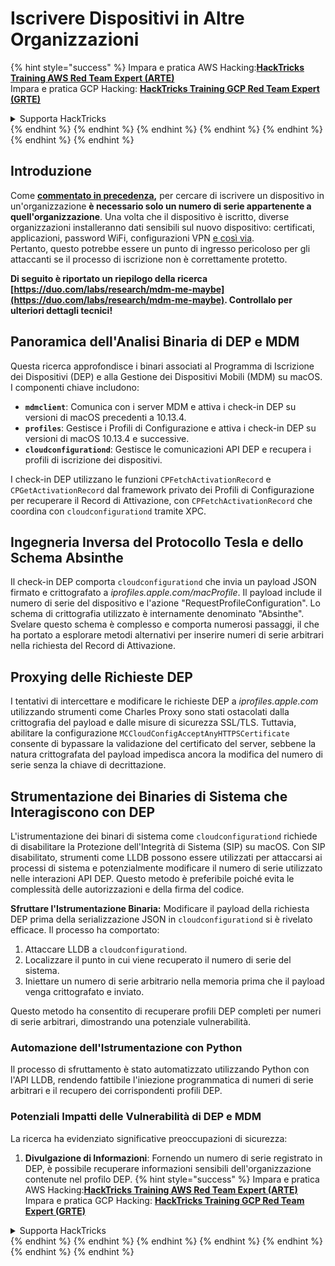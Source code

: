 # Iscrivere Dispositivi in Altre Organizzazioni

{% hint style="success" %}
Impara e pratica AWS Hacking:<img src="/.gitbook/assets/arte.png" alt="" data-size="line">[**HackTricks Training AWS Red Team Expert (ARTE)**](https://training.hacktricks.xyz/courses/arte)<img src="/.gitbook/assets/arte.png" alt="" data-size="line">\
Impara e pratica GCP Hacking: <img src="/.gitbook/assets/grte.png" alt="" data-size="line">[**HackTricks Training GCP Red Team Expert (GRTE)**<img src="/.gitbook/assets/grte.png" alt="" data-size="line">](https://training.hacktricks.xyz/courses/grte)

<details>

<summary>Supporta HackTricks</summary>

* Controlla i [**piani di abbonamento**](https://github.com/sponsors/carlospolop)!
* **Unisciti al** 💬 [**gruppo Discord**](https://discord.gg/hRep4RUj7f) o al [**gruppo telegram**](https://t.me/peass) o **seguici** su **Twitter** 🐦 [**@hacktricks\_live**](https://twitter.com/hacktricks\_live)**.**
* **Condividi trucchi di hacking inviando PR ai** [**HackTricks**](https://github.com/carlospolop/hacktricks) e [**HackTricks Cloud**](https://github.com/carlospolop/hacktricks-cloud) repos di github.

</details>
{% endhint %}
{% endhint %}
{% endhint %}
{% endhint %}
{% endhint %}
{% endhint %}
{% endhint %}

## Introduzione

Come [**commentato in precedenza**](./#what-is-mdm-mobile-device-management)**,** per cercare di iscrivere un dispositivo in un'organizzazione **è necessario solo un numero di serie appartenente a quell'organizzazione**. Una volta che il dispositivo è iscritto, diverse organizzazioni installeranno dati sensibili sul nuovo dispositivo: certificati, applicazioni, password WiFi, configurazioni VPN [e così via](https://developer.apple.com/enterprise/documentation/Configuration-Profile-Reference.pdf).\
Pertanto, questo potrebbe essere un punto di ingresso pericoloso per gli attaccanti se il processo di iscrizione non è correttamente protetto.

**Di seguito è riportato un riepilogo della ricerca [https://duo.com/labs/research/mdm-me-maybe](https://duo.com/labs/research/mdm-me-maybe). Controllalo per ulteriori dettagli tecnici!**

## Panoramica dell'Analisi Binaria di DEP e MDM

Questa ricerca approfondisce i binari associati al Programma di Iscrizione dei Dispositivi (DEP) e alla Gestione dei Dispositivi Mobili (MDM) su macOS. I componenti chiave includono:

- **`mdmclient`**: Comunica con i server MDM e attiva i check-in DEP su versioni di macOS precedenti a 10.13.4.
- **`profiles`**: Gestisce i Profili di Configurazione e attiva i check-in DEP su versioni di macOS 10.13.4 e successive.
- **`cloudconfigurationd`**: Gestisce le comunicazioni API DEP e recupera i profili di iscrizione dei dispositivi.

I check-in DEP utilizzano le funzioni `CPFetchActivationRecord` e `CPGetActivationRecord` dal framework privato dei Profili di Configurazione per recuperare il Record di Attivazione, con `CPFetchActivationRecord` che coordina con `cloudconfigurationd` tramite XPC.

## Ingegneria Inversa del Protocollo Tesla e dello Schema Absinthe

Il check-in DEP comporta `cloudconfigurationd` che invia un payload JSON firmato e crittografato a _iprofiles.apple.com/macProfile_. Il payload include il numero di serie del dispositivo e l'azione "RequestProfileConfiguration". Lo schema di crittografia utilizzato è internamente denominato "Absinthe". Svelare questo schema è complesso e comporta numerosi passaggi, il che ha portato a esplorare metodi alternativi per inserire numeri di serie arbitrari nella richiesta del Record di Attivazione.

## Proxying delle Richieste DEP

I tentativi di intercettare e modificare le richieste DEP a _iprofiles.apple.com_ utilizzando strumenti come Charles Proxy sono stati ostacolati dalla crittografia del payload e dalle misure di sicurezza SSL/TLS. Tuttavia, abilitare la configurazione `MCCloudConfigAcceptAnyHTTPSCertificate` consente di bypassare la validazione del certificato del server, sebbene la natura crittografata del payload impedisca ancora la modifica del numero di serie senza la chiave di decrittazione.

## Strumentazione dei Binaries di Sistema che Interagiscono con DEP

L'istrumentazione dei binari di sistema come `cloudconfigurationd` richiede di disabilitare la Protezione dell'Integrità di Sistema (SIP) su macOS. Con SIP disabilitato, strumenti come LLDB possono essere utilizzati per attaccarsi ai processi di sistema e potenzialmente modificare il numero di serie utilizzato nelle interazioni API DEP. Questo metodo è preferibile poiché evita le complessità delle autorizzazioni e della firma del codice.

**Sfruttare l'Istrumentazione Binaria:**
Modificare il payload della richiesta DEP prima della serializzazione JSON in `cloudconfigurationd` si è rivelato efficace. Il processo ha comportato:

1. Attaccare LLDB a `cloudconfigurationd`.
2. Localizzare il punto in cui viene recuperato il numero di serie del sistema.
3. Iniettare un numero di serie arbitrario nella memoria prima che il payload venga crittografato e inviato.

Questo metodo ha consentito di recuperare profili DEP completi per numeri di serie arbitrari, dimostrando una potenziale vulnerabilità.

### Automazione dell'Istrumentazione con Python

Il processo di sfruttamento è stato automatizzato utilizzando Python con l'API LLDB, rendendo fattibile l'iniezione programmatica di numeri di serie arbitrari e il recupero dei corrispondenti profili DEP.

### Potenziali Impatti delle Vulnerabilità di DEP e MDM

La ricerca ha evidenziato significative preoccupazioni di sicurezza:

1. **Divulgazione di Informazioni**: Fornendo un numero di serie registrato in DEP, è possibile recuperare informazioni sensibili dell'organizzazione contenute nel profilo DEP.
{% hint style="success" %}
Impara e pratica AWS Hacking:<img src="/.gitbook/assets/arte.png" alt="" data-size="line">[**HackTricks Training AWS Red Team Expert (ARTE)**](https://training.hacktricks.xyz/courses/arte)<img src="/.gitbook/assets/arte.png" alt="" data-size="line">\
Impara e pratica GCP Hacking: <img src="/.gitbook/assets/grte.png" alt="" data-size="line">[**HackTricks Training GCP Red Team Expert (GRTE)**<img src="/.gitbook/assets/grte.png" alt="" data-size="line">](https://training.hacktricks.xyz/courses/grte)

<details>

<summary>Supporta HackTricks</summary>

* Controlla i [**piani di abbonamento**](https://github.com/sponsors/carlospolop)!
* **Unisciti al** 💬 [**gruppo Discord**](https://discord.gg/hRep4RUj7f) o al [**gruppo telegram**](https://t.me/peass) o **seguici** su **Twitter** 🐦 [**@hacktricks\_live**](https://twitter.com/hacktricks\_live)**.**
* **Condividi trucchi di hacking inviando PR ai** [**HackTricks**](https://github.com/carlospolop/hacktricks) e [**HackTricks Cloud**](https://github.com/carlospolop/hacktricks-cloud) repos di github.

</details>
{% endhint %}
</details>
{% endhint %}
</details>
{% endhint %}
</details>
{% endhint %}
</details>
{% endhint %}
</details>
{% endhint %}
</details>
{% endhint %}
